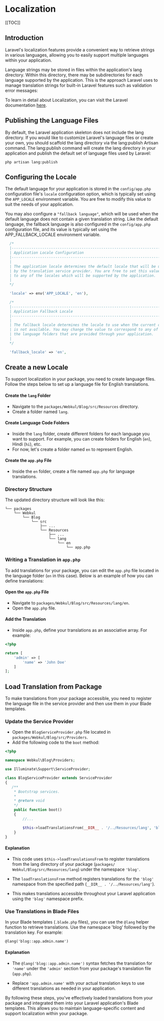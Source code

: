 # Localization

[[TOC]]

## Introduction

Laravel's localization features provide a convenient way to retrieve strings in various languages, allowing you to easily support multiple languages within your application.

Language strings may be stored in files within the application's lang directory. Within this directory, there may be subdirectories for each language supported by the application. This is the approach Laravel uses to manage translation strings for built-in Laravel features such as validation error messages:

To learn in detail about Localization, you can visit the Laravel documentation [here](https://laravel.com/docs/11.x/localization).

## Publishing the Language Files

By default, the Laravel application skeleton does not include the lang directory. If you would like to customize Laravel's language files or create your own, you should scaffold the lang directory via the lang:publish Artisan command. The lang:publish command will create the lang directory in your application and publish the default set of language files used by Laravel:

```
php artisan lang:publish
```

## Configuring the Locale

The default language for your application is stored in the `config/app.php` configuration file's `locale` configuration option, which is typically set using the `APP_LOCALE` environment variable. You are free to modify this value to suit the needs of your application.

You may also configure a `"fallback language"`, which will be used when the default language does not contain a given translation string. Like the default language, the fallback language is also configured in the `config/app.php` configuration file, and its value is typically set using the APP_FALLBACK_LOCALE environment variable.

```php
  /*
  |--------------------------------------------------------------------------
  | Application Locale Configuration
  |--------------------------------------------------------------------------
  |
  | The application locale determines the default locale that will be used
  | by the translation service provider. You are free to set this value
  | to any of the locales which will be supported by the application.
  |
  */

  'locale' => env('APP_LOCALE', 'en'),

  /*
  |--------------------------------------------------------------------------
  | Application Fallback Locale
  |--------------------------------------------------------------------------
  |
  | The fallback locale determines the locale to use when the current one
  | is not available. You may change the value to correspond to any of
  | the language folders that are provided through your application.
  |
  */

  'fallback_locale' => 'en',
  ```

## Create a new Locale

To support localization in your package, you need to create language files. Follow the steps below to set up a language file for English translations.

#### Create the `lang` Folder
   - Navigate to the `packages/Webkul/Blog/src/Resources` directory.
   - Create a folder named `lang`.

#### Create Language Code Folders
   - Inside the `lang` folder, create different folders for each language you want to support. For example, you can create folders for English (`en`), Hindi (`hi`), etc.
   - For now, let's create a folder named `en` to represent English.

#### Create the `app.php` File
   - Inside the `en` folder, create a file named `app.php` for language translations.

### Directory Structure

The updated directory structure will look like this:

  ```
  └── packages
      └── Webkul
          └── Blog
              └── src
                  ├── ...
                  └── Resources
                      ├── ...
                      └── lang
                          └── en
                              └── app.php
  ```

### Writing a Translation in `app.php`

To add translations for your package, you can edit the `app.php` file located in the language folder (`en` in this case). Below is an example of how you can define translations:

#### Open the `app.php` File
   - Navigate to `packages/Webkul/Blog/src/Resources/lang/en`.
   - Open the `app.php` file.

#### Add the Translation
   - Inside `app.php`, define your translations as an associative array. For example:

   ```php
   <?php

   return [
       'admin' => [
           'name' => 'John Doe'
       ]
   ];
  ``` 

## Load Translation from Package

To make translations from your package accessible, you need to register the language file in the service provider and then use them in your Blade templates.

### Update the Service Provider
   - Open the `BlogServiceProvider.php` file located in `packages/Webkul/Blog/src/Providers`.
   - Add the following code to the `boot` method:

  ```php
  <?php

  namespace Webkul\Blog\Providers;

  use Illuminate\Support\ServiceProvider;

  class BlogServiceProvider extends ServiceProvider
  {
     /**
      * Bootstrap services.
      *
      * @return void
      */
      public function boot()
      {
          //... 

          $this->loadTranslationsFrom(__DIR__ . '/../Resources/lang', 'blog');
      }
  }
  ```
#### Explanation

- This code uses `$this->loadTranslationsFrom` to register translations from the lang directory of your package (`packages/  Webkul/Blog/src/Resources/lang`) under the namespace `'blog'`.

- The `loadTranslationsFrom` method registers translations for the `'blog'` namespace from the specified path (`__DIR__ . '/../Resources/lang'`).

- This makes translations accessible throughout your Laravel application using the `'blog'` namespace prefix.

### Use Translations in Blade Files

In your Blade templates (`.blade.php` files), you can use the `@lang` helper function to retrieve translations. Use the namespace 'blog' followed by the translation key. For example:

  ```html
  @lang('blog::app.admin.name')
  ```

#### Explanation

- The `@lang('blog::app.admin.name')` syntax fetches the translation for `'name'` under the `'admin'` section from your package's translation file (`app.php`).

- Replace `'app.admin.name'` with your actual translation keys to use different translations as needed in your application.

By following these steps, you've effectively loaded translations from your package and integrated them into your Laravel application's Blade templates. This allows you to maintain language-specific content and support localization within your package.